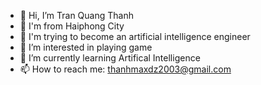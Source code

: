 - 👋 Hi, I’m Tran Quang Thanh
- 🤙 I'm from Haiphong City
- 💪 I'm trying to become an artificial intelligence engineer
- 👀 I’m interested in playing game
- 🌱 I’m currently learning Artifical Intelligence
- 📫 How to reach me: thanhmaxdz2003@gmail.com

<!---
thanhthanhhp123/thanhthanhhp123 is a ✨ special ✨ repository because its `README.md` (this file) appears on your GitHub profile.
You can click the Preview link to take a look at your changes.
--->
